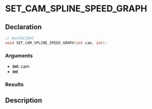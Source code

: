 # SET_CAM_SPLINE_SPEED_GRAPH

## Declaration
```cpp
// 0x47AC289C
void SET_CAM_SPLINE_SPEED_GRAPH(int cam, int);
```

### Arguments
- **int:** cam
- **int**

### Results

## Description

